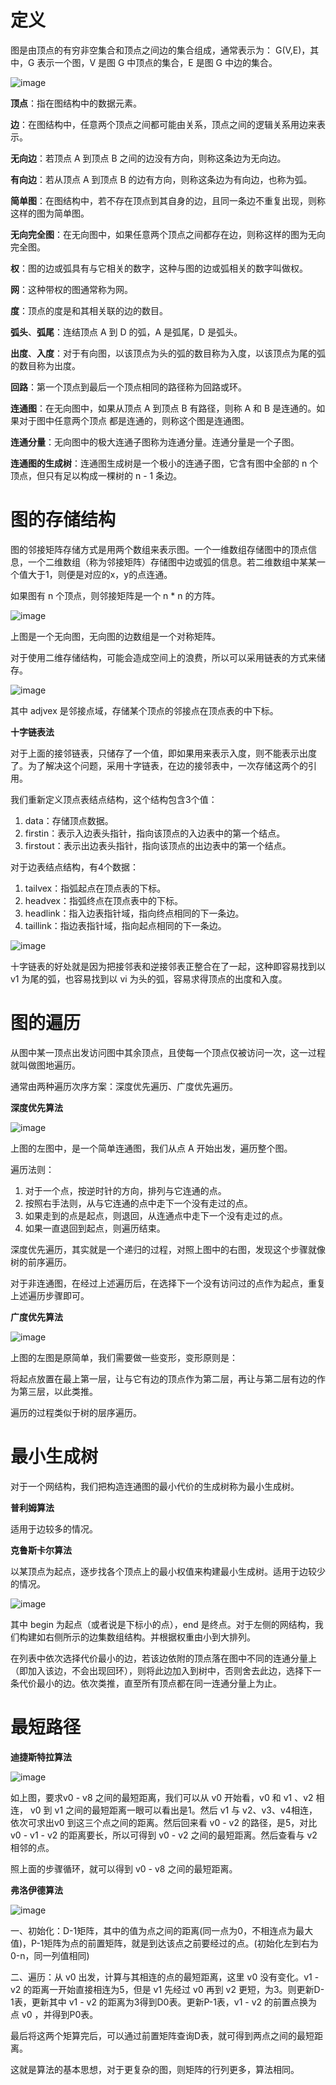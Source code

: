 # 定义

图是由顶点的有穷非空集合和顶点之间边的集合组成，通常表示为： G(V,E)，其中，G 表示一个图，V 是图 G 中顶点的集合，E 是图 G 中边的集合。

![image](../res/tu.jpg)

**顶点**：指在图结构中的数据元素。

**边**：在图结构中，任意两个顶点之间都可能由关系，顶点之间的逻辑关系用边来表示。

**无向边**：若顶点 A 到顶点 B 之间的边没有方向，则称这条边为无向边。

**有向边**：若从顶点 A 到顶点 B 的边有方向，则称这条边为有向边，也称为弧。

**简单图**：在图结构中，若不存在顶点到其自身的边，且同一条边不重复出现，则称这样的图为简单图。

**无向完全图**：在无向图中，如果任意两个顶点之间都存在边，则称这样的图为无向完全图。

**权**：图的边或弧具有与它相关的数字，这种与图的边或弧相关的数字叫做权。

**网**：这种带权的图通常称为网。

**度**：顶点的度是和其相关联的边的数目。

**弧头**、**弧尾**：连结顶点 A 到 D 的弧，A 是弧尾，D 是弧头。

**出度**、**入度**：对于有向图，以该顶点为头的弧的数目称为入度，以该顶点为尾的弧的数目称为出度。

**回路**：第一个顶点到最后一个顶点相同的路径称为回路或环。

**连通图**：在无向图中，如果从顶点 A 到顶点 B 有路径，则称 A 和 B 是连通的。如果对于图中任意两个顶点 都是连通的，则称这个图是连通图。

**连通分量**：无向图中的极大连通子图称为连通分量。连通分量是一个子图。

**连通图的生成树**：连通图生成树是一个极小的连通子图，它含有图中全部的 n 个顶点，但只有足以构成一棵树的 n - 1 条边。

# 图的存储结构

图的邻接矩阵存储方式是用两个数组来表示图。一个一维数组存储图中的顶点信息，一个二维数组（称为邻接矩阵）存储图中边或弧的信息。若二维数组中某某一个值大于1，则便是对应的x，y的点连通。

如果图有 n 个顶点，则邻接矩阵是一个 n * n 的方阵。

![image](../res/wuxiangtucun.jpg)

上图是一个无向图，无向图的边数组是一个对称矩阵。

对于使用二维存储结构，可能会造成空间上的浪费，所以可以采用链表的方式来储存。

![image](../res/wuxiangtulian.jpg)

其中 adjvex 是邻接点域，存储某个顶点的邻接点在顶点表的中下标。

**十字链表法**

对于上面的接邻链表，只储存了一个值，即如果用来表示入度，则不能表示出度了。为了解决这个问题，采用十字链表，在边的接邻表中，一次存储这两个的引用。

我们重新定义顶点表结点结构，这个结构包含3个值：

1. data：存储顶点数据。
2. firstin：表示入边表头指针，指向该顶点的入边表中的第一个结点。
3. firstout：表示出边表头指针，指向该顶点的出边表中的第一个结点。

对于边表结点结构，有4个数据：

1. tailvex：指弧起点在顶点表的下标。
2. headvex：指弧终点在顶点表中的下标。
3. headlink：指入边表指针域，指向终点相同的下一条边。
4. taillink：指边表指针域，指向起点相同的下一条边。

![image](../res/shizijielin.jpg)

十字链表的好处就是因为把接邻表和逆接邻表正整合在了一起，这种即容易找到以 v1 为尾的弧，也容易找到以 vi 为头的弧，容易求得顶点的出度和入度。

# 图的遍历

从图中某一顶点出发访问图中其余顶点，且使每一个顶点仅被访问一次，这一过程就叫做图地遍历。

通常由两种遍历次序方案：深度优先遍历、广度优先遍历。

**深度优先算法**

![image](../res/shenduyouxian.jpg)

上图的左图中，是一个简单连通图，我们从点 A 开始出发，遍历整个图。

遍历法则：

1. 对于一个点，按逆时针的方向，排列与它连通的点。
2. 按照右手法则，从与它连通的点中走下一个没有走过的点。
3. 如果走到的点是起点，则退回，从连通点中走下一个没有走过的点。
4. 如果一直退回到起点，则遍历结束。

深度优先遍历，其实就是一个递归的过程，对照上图中的右图，发现这个步骤就像树的前序遍历。

对于非连通图，在经过上述遍历后，在选择下一个没有访问过的点作为起点，重复上述遍历步骤即可。

**广度优先算法**

![image](../res/guangduyouxian.jpg)

上图的左图是原简单，我们需要做一些变形，变形原则是：

将起点放置在最上第一层，让与它有边的顶点作为第二层，再让与第二层有边的作为第三层，以此类推。

遍历的过程类似于树的层序遍历。

# 最小生成树

对于一个网结构，我们把构造连通图的最小代价的生成树称为最小生成树。

**普利姆算法**

适用于边较多的情况。

**克鲁斯卡尔算法**

以某顶点为起点，逐步找各个顶点上的最小权值来构建最小生成树。适用于边较少的情况。

![image](../res/wangjiegou.jpg)

 其中 begin 为起点（或者说是下标小的点），end 是终点。对于左侧的网结构，我们构建如右侧所示的边集数组结构。并根据权重由小到大排列。

在列表中依次选择代价最小的边，若该边依附的顶点落在图中不同的连通分量上（即加入该边，不会出现回环），则将此边加入到树中，否则舍去此边，选择下一条代价最小的边。依次类推，直至所有顶点都在同一连通分量上为止。

# 最短路径

**迪捷斯特拉算法**

 ![image](../res/dijiesi.jpg)

如上图，要求v0 - v8 之间的最短距离，我们可以从 v0 开始看，v0 和 v1 、v2 相连， v0 到 v1 之间的最短距离一眼可以看出是1。然后 v1 与 v2、v3、v4相连，依次可求出v0 到这三个点之间的距离。然后回来看 v0 - v2 的路径，是5，对比v0 - v1 - v2 的距离要长，所以可得到 v0 - v2 之间的最短距离。然后查看与 v2 相邻的点。

照上面的步骤循环，就可以得到 v0 - v8 之间的最短距离。

**弗洛伊德算法**

![image](../res/floyd.jpg)

一、初始化：D-1矩阵，其中的值为点之间的距离(同一点为0，不相连点为最大值)，P-1矩阵为点的前置矩阵，就是到达该点之前要经过的点。(初始化左到右为0-n，同一列值相同)

二、遍历：从 v0 出发，计算与其相连的点的最短距离，这里 v0 没有变化。v1 - v2 的距离一开始直接相连为5，但是 v1 先经过 v0 再到 v2 更短，为3。则更新D-1表，更新其中 v1 - v2 的距离为3得到D0表。更新P-1表，v1 - v2 的前置点换为 点 v0 ，并得到P0表。

最后将这两个矩算完后，可以通过前置矩阵查询D表，就可得到两点之间的最短距离。

这就是算法的基本思想，对于更复杂的图，则矩阵的行列更多，算法相同。

